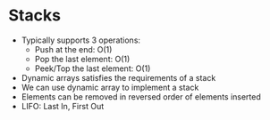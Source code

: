 # Stacks

- Typically supports 3 operations:
  - Push at the end: O(1)
  - Pop the last element: O(1)
  - Peek/Top the last element: O(1)
- Dynamic arrays satisfies the requirements of a stack
- We can use dynamic array to implement a stack
- Elements can be removed in reversed order of elements inserted
- LIFO: Last In, First Out